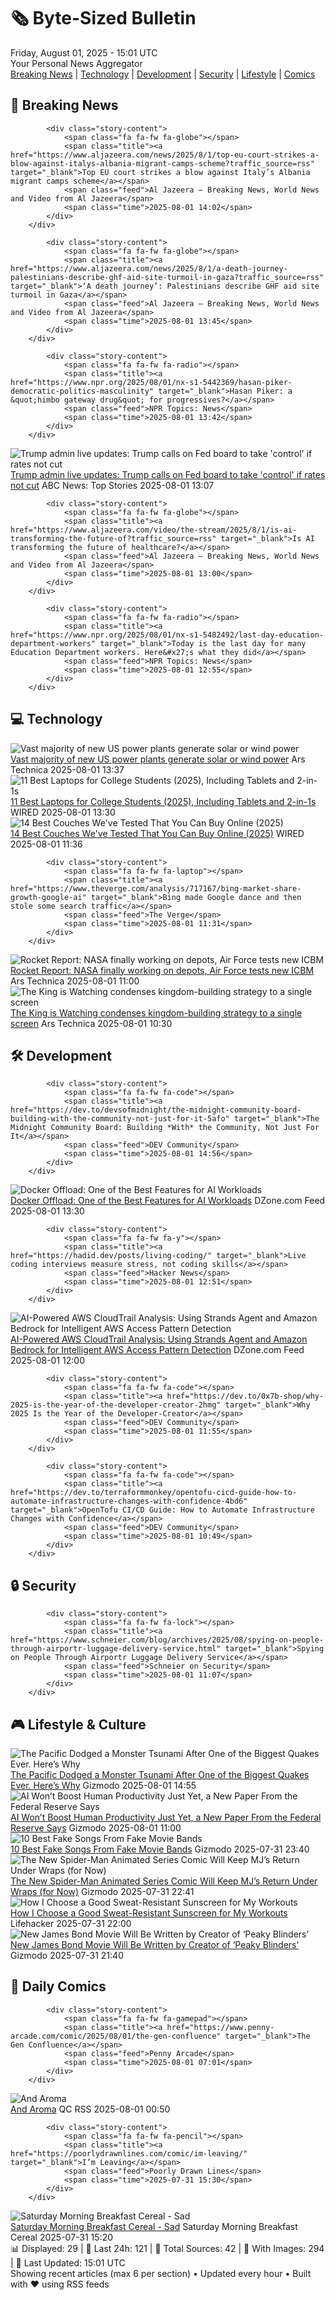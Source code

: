 <!-- Processing 54 RSS feeds at 2025-08-01 15:01:41 UTC -->
<!-- Processing: Saturday Morning Breakfast Cereal -->
<!-- Processing: Penny Arcade -->
<!-- Processing: Cyanide & Happiness -->
<!-- Processing: Girl Genius -->
<!-- Processing: Dinosaur Comics -->
<!-- Processing: CNN Breaking News -->
<!-- Processing: BBC World News -->
<!-- Processing: BBC Breaking News -->
<!-- Processing: Al Jazeera Breaking News -->
<!-- Processing: CBC News -->
<!-- Error processing https://rss.cbc.ca/lineup/topstories.xml: The read operation timed out -->
<!-- Processing: ABC News Breaking -->
<!-- Processing: Guardian World News -->
<!-- Processing: WIRED -->
<!-- Processing: Slashdot -->
<!-- Processing: Dev.to -->
<!-- Processing: OMG! Ubuntu -->
<!-- Processing: Red Hat Blog -->
<!-- Processing: GitHub Blog -->
<!-- Processing: The Pragmatic Engineer -->
<!-- Processing: Gizmodo -->
<!-- Processing: Krebs on Security -->
<!-- Generated 6 new posts out of 21 feeds processed -->
<div class="newspaper-header">
    <h1 class="newspaper-title">🗞️ Byte-Sized Bulletin</h1>
    <div class="newspaper-date">Friday, August 01, 2025 - 15:01 UTC</div>
    <div class="newspaper-subtitle">Your Personal News Aggregator</div>
</div>

<div class="newspaper-nav">
    <a href="#breaking">Breaking News</a> |
    <a href="#tech">Technology</a> |
    <a href="#dev">Development</a> |
    <a href="#security">Security</a> |
    <a href="#lifestyle">Lifestyle</a> |
    <a href="#webcomics">Comics</a>
</div>

<div class="news-section breaking-news" id="breaking">
<h2 class="section-header">🚨 Breaking News</h2>
<div class="stories-container">
<div class="story">
            
            <div class="story-content">
                <span class="fa fa-fw fa-globe"></span>
                <span class="title"><a href="https://www.aljazeera.com/news/2025/8/1/top-eu-court-strikes-a-blow-against-italys-albania-migrant-camps-scheme?traffic_source=rss" target="_blank">Top EU court strikes a blow against Italy’s Albania migrant camps scheme</a></span>
                <span class="feed">Al Jazeera – Breaking News, World News and Video from Al Jazeera</span>
                <span class="time">2025-08-01 14:02</span>
            </div>
        </div>
<div class="story">
            
            <div class="story-content">
                <span class="fa fa-fw fa-globe"></span>
                <span class="title"><a href="https://www.aljazeera.com/news/2025/8/1/a-death-journey-palestinians-describe-ghf-aid-site-turmoil-in-gaza?traffic_source=rss" target="_blank">‘A death journey’: Palestinians describe GHF aid site turmoil in Gaza</a></span>
                <span class="feed">Al Jazeera – Breaking News, World News and Video from Al Jazeera</span>
                <span class="time">2025-08-01 13:45</span>
            </div>
        </div>
<div class="story">
            
            <div class="story-content">
                <span class="fa fa-fw fa-radio"></span>
                <span class="title"><a href="https://www.npr.org/2025/08/01/nx-s1-5442369/hasan-piker-democratic-politics-masculinity" target="_blank">Hasan Piker: a &quot;himbo gateway drug&quot; for progressives?</a></span>
                <span class="feed">NPR Topics: News</span>
                <span class="time">2025-08-01 13:42</span>
            </div>
        </div>
<div class="story">
            <img src="https://s.abcnews.com/images/Politics/donald-trump-01-rt-jef-250801_1754050571922_hpMain_4x3t_384.jpg" alt="Trump admin live updates: Trump calls on Fed board to take &#x27;control&#x27; if rates not cut" class="story-image" loading="lazy" onerror="this.style.display='none'">
            <div class="story-content">
                <span class="fa fa-fw fa-tv"></span>
                <span class="title"><a href="https://abcnews.go.com/Politics/live-updates/trump-admin-live-updates/?id=124128895" target="_blank">Trump admin live updates: Trump calls on Fed board to take &#x27;control&#x27; if rates not cut</a></span>
                <span class="feed">ABC News: Top Stories</span>
                <span class="time">2025-08-01 13:07</span>
            </div>
        </div>
<div class="story">
            
            <div class="story-content">
                <span class="fa fa-fw fa-globe"></span>
                <span class="title"><a href="https://www.aljazeera.com/video/the-stream/2025/8/1/is-ai-transforming-the-future-of?traffic_source=rss" target="_blank">Is AI transforming the future of healthcare?</a></span>
                <span class="feed">Al Jazeera – Breaking News, World News and Video from Al Jazeera</span>
                <span class="time">2025-08-01 13:00</span>
            </div>
        </div>
<div class="story">
            
            <div class="story-content">
                <span class="fa fa-fw fa-radio"></span>
                <span class="title"><a href="https://www.npr.org/2025/08/01/nx-s1-5482492/last-day-education-department-workers" target="_blank">Today is the last day for many Education Department workers. Here&#x27;s what they did</a></span>
                <span class="feed">NPR Topics: News</span>
                <span class="time">2025-08-01 12:55</span>
            </div>
        </div>
</div>
</div>
<div class="news-section tech-news" id="tech">
<h2 class="section-header">💻 Technology</h2>
<div class="stories-container">
<div class="story">
            <img src="https://cdn.arstechnica.net/wp-content/uploads/2023/03/solar-farm-500x500.jpg" alt="Vast majority of new US power plants generate solar or wind power" class="story-image" loading="lazy" onerror="this.style.display='none'">
            <div class="story-content">
                <span class="fa fa-fw fa-cog"></span>
                <span class="title"><a href="https://arstechnica.com/science/2025/08/vast-majority-of-new-us-power-plants-generate-solar-or-wind-power/" target="_blank">Vast majority of new US power plants generate solar or wind power</a></span>
                <span class="feed">Ars Technica</span>
                <span class="time">2025-08-01 13:37</span>
            </div>
        </div>
<div class="story">
            <img src="https://media.wired.com/photos/688bec6a67985260fca4ba01/master/pass/The%20Best%20Laptops%20for%20College%20Students.png" alt="11 Best Laptops for College Students (2025), Including Tablets and 2-in-1s" class="story-image" loading="lazy" onerror="this.style.display='none'">
            <div class="story-content">
                <span class="fa fa-fw fa-bolt"></span>
                <span class="title"><a href="https://www.wired.com/gallery/best-laptops-for-college-students/" target="_blank">11 Best Laptops for College Students (2025), Including Tablets and 2-in-1s</a></span>
                <span class="feed">WIRED</span>
                <span class="time">2025-08-01 13:30</span>
            </div>
        </div>
<div class="story">
            <img src="https://media.wired.com/photos/688bd399538f1f5468280260/master/pass/14%20Great%20Couches%20You%20Can%20Buy%20Online.png" alt="14 Best Couches We&#x27;ve Tested That You Can Buy Online (2025)" class="story-image" loading="lazy" onerror="this.style.display='none'">
            <div class="story-content">
                <span class="fa fa-fw fa-bolt"></span>
                <span class="title"><a href="https://www.wired.com/gallery/best-couch/" target="_blank">14 Best Couches We&#x27;ve Tested That You Can Buy Online (2025)</a></span>
                <span class="feed">WIRED</span>
                <span class="time">2025-08-01 11:36</span>
            </div>
        </div>
<div class="story">
            
            <div class="story-content">
                <span class="fa fa-fw fa-laptop"></span>
                <span class="title"><a href="https://www.theverge.com/analysis/717167/bing-market-share-growth-google-ai" target="_blank">Bing made Google dance and then stole some search traffic</a></span>
                <span class="feed">The Verge</span>
                <span class="time">2025-08-01 11:31</span>
            </div>
        </div>
<div class="story">
            <img src="https://cdn.arstechnica.net/wp-content/uploads/2025/07/525762328_1391547306307173_1080875030424370442_n-500x500.jpg" alt="Rocket Report: NASA finally working on depots, Air Force tests new ICBM" class="story-image" loading="lazy" onerror="this.style.display='none'">
            <div class="story-content">
                <span class="fa fa-fw fa-cog"></span>
                <span class="title"><a href="https://arstechnica.com/space/2025/08/rocket-report-nasa-finally-working-on-depots-air-force-tests-new-icbm/" target="_blank">Rocket Report: NASA finally working on depots, Air Force tests new ICBM</a></span>
                <span class="feed">Ars Technica</span>
                <span class="time">2025-08-01 11:00</span>
            </div>
        </div>
<div class="story">
            <img src="https://cdn.arstechnica.net/wp-content/uploads/2025/07/king6-500x500-1753996364.jpg" alt="The King is Watching condenses kingdom-building strategy to a single screen" class="story-image" loading="lazy" onerror="this.style.display='none'">
            <div class="story-content">
                <span class="fa fa-fw fa-cog"></span>
                <span class="title"><a href="https://arstechnica.com/gaming/2025/08/the-king-is-watching-condenses-kingdom-building-strategy-to-a-single-screen/" target="_blank">The King is Watching condenses kingdom-building strategy to a single screen</a></span>
                <span class="feed">Ars Technica</span>
                <span class="time">2025-08-01 10:30</span>
            </div>
        </div>
</div>
</div>
<div class="news-section dev-news" id="dev">
<h2 class="section-header">🛠️ Development</h2>
<div class="stories-container">
<div class="story">
            
            <div class="story-content">
                <span class="fa fa-fw fa-code"></span>
                <span class="title"><a href="https://dev.to/devsofmidnight/the-midnight-community-board-building-with-the-community-not-just-for-it-5afo" target="_blank">The Midnight Community Board: Building *With* the Community, Not Just For It</a></span>
                <span class="feed">DEV Community</span>
                <span class="time">2025-08-01 14:56</span>
            </div>
        </div>
<div class="story">
            <img src="https://dz2cdn1.dzone.com/thumbnail?fid=18553848&w=600" alt="Docker Offload: One of the Best Features for AI Workloads" class="story-image" loading="lazy" onerror="this.style.display='none'">
            <div class="story-content">
                <span class="fa fa-fw fa-newspaper"></span>
                <span class="title"><a href="https://dzone.com/articles/docker-offload-best-feature-for-ai-workloads" target="_blank">Docker Offload: One of the Best Features for AI Workloads</a></span>
                <span class="feed">DZone.com Feed</span>
                <span class="time">2025-08-01 13:30</span>
            </div>
        </div>
<div class="story">
            
            <div class="story-content">
                <span class="fa fa-fw fa-y"></span>
                <span class="title"><a href="https://hadid.dev/posts/living-coding/" target="_blank">Live coding interviews measure stress, not coding skills</a></span>
                <span class="feed">Hacker News</span>
                <span class="time">2025-08-01 12:51</span>
            </div>
        </div>
<div class="story">
            <img src="https://dz2cdn1.dzone.com/thumbnail?fid=18540277&w=600" alt="AI-Powered AWS CloudTrail Analysis: Using Strands Agent and Amazon Bedrock for Intelligent AWS Access Pattern Detection" class="story-image" loading="lazy" onerror="this.style.display='none'">
            <div class="story-content">
                <span class="fa fa-fw fa-newspaper"></span>
                <span class="title"><a href="https://dzone.com/articles/ai-powered-aws-cloudtrail-analysis-strands-agent-bedrock" target="_blank">AI-Powered AWS CloudTrail Analysis: Using Strands Agent and Amazon Bedrock for Intelligent AWS Access Pattern Detection</a></span>
                <span class="feed">DZone.com Feed</span>
                <span class="time">2025-08-01 12:00</span>
            </div>
        </div>
<div class="story">
            
            <div class="story-content">
                <span class="fa fa-fw fa-code"></span>
                <span class="title"><a href="https://dev.to/0x7b-shop/why-2025-is-the-year-of-the-developer-creator-2hmg" target="_blank">Why 2025 Is the Year of the Developer-Creator</a></span>
                <span class="feed">DEV Community</span>
                <span class="time">2025-08-01 11:55</span>
            </div>
        </div>
<div class="story">
            
            <div class="story-content">
                <span class="fa fa-fw fa-code"></span>
                <span class="title"><a href="https://dev.to/terraformmonkey/opentofu-cicd-guide-how-to-automate-infrastructure-changes-with-confidence-4bd6" target="_blank">OpenTofu CI/CD Guide: How to Automate Infrastructure Changes with Confidence</a></span>
                <span class="feed">DEV Community</span>
                <span class="time">2025-08-01 10:49</span>
            </div>
        </div>
</div>
</div>
<div class="news-section security-news" id="security">
<h2 class="section-header">🔒 Security</h2>
<div class="stories-container">
<div class="story">
            
            <div class="story-content">
                <span class="fa fa-fw fa-lock"></span>
                <span class="title"><a href="https://www.schneier.com/blog/archives/2025/08/spying-on-people-through-airportr-luggage-delivery-service.html" target="_blank">Spying on People Through Airportr Luggage Delivery Service</a></span>
                <span class="feed">Schneier on Security</span>
                <span class="time">2025-08-01 11:07</span>
            </div>
        </div>
</div>
</div>
<div class="news-section lifestyle-news" id="lifestyle">
<h2 class="section-header">🎮 Lifestyle & Culture</h2>
<div class="stories-container">
<div class="story">
            <img src="https://gizmodo.com/app/uploads/2025/08/Kuril_Trench.jpg" alt="The Pacific Dodged a Monster Tsunami After One of the Biggest Quakes Ever. Here’s Why" class="story-image" loading="lazy" onerror="this.style.display='none'">
            <div class="story-content">
                <span class="fa fa-fw fa-computer"></span>
                <span class="title"><a href="https://gizmodo.com/the-pacific-dodged-a-monster-tsunami-after-one-of-the-biggest-quakes-ever-heres-why-2000637749" target="_blank">The Pacific Dodged a Monster Tsunami After One of the Biggest Quakes Ever. Here’s Why</a></span>
                <span class="feed">Gizmodo</span>
                <span class="time">2025-08-01 14:55</span>
            </div>
        </div>
<div class="story">
            <img src="https://gizmodo.com/app/uploads/2025/07/research-laboratory.jpg" alt="AI Won’t Boost Human Productivity Just Yet, a New Paper From the Federal Reserve Says" class="story-image" loading="lazy" onerror="this.style.display='none'">
            <div class="story-content">
                <span class="fa fa-fw fa-computer"></span>
                <span class="title"><a href="https://gizmodo.com/ai-wont-boost-human-productivity-just-yet-a-new-paper-from-the-federal-reserve-says-2000637521" target="_blank">AI Won’t Boost Human Productivity Just Yet, a New Paper From the Federal Reserve Says</a></span>
                <span class="feed">Gizmodo</span>
                <span class="time">2025-08-01 11:00</span>
            </div>
        </div>
<div class="story">
            <img src="https://gizmodo.com/app/uploads/2025/07/fictional-bands-powerline-saja-boys-clash-at-demonhead-1.jpg" alt="10 Best Fake Songs From Fake Movie Bands" class="story-image" loading="lazy" onerror="this.style.display='none'">
            <div class="story-content">
                <span class="fa fa-fw fa-computer"></span>
                <span class="title"><a href="https://gizmodo.com/10-best-fake-songs-from-fake-movie-bands-2000636885" target="_blank">10 Best Fake Songs From Fake Movie Bands</a></span>
                <span class="feed">Gizmodo</span>
                <span class="time">2025-07-31 23:40</span>
            </div>
        </div>
<div class="story">
            <img src="https://gizmodo.com/app/uploads/2025/07/spiderman94-2.jpg" alt="The New Spider-Man Animated Series Comic Will Keep MJ’s Return Under Wraps (for Now)" class="story-image" loading="lazy" onerror="this.style.display='none'">
            <div class="story-content">
                <span class="fa fa-fw fa-computer"></span>
                <span class="title"><a href="https://gizmodo.com/spider-man-94-comic-mary-jane-return-details-2000637568" target="_blank">The New Spider-Man Animated Series Comic Will Keep MJ’s Return Under Wraps (for Now)</a></span>
                <span class="feed">Gizmodo</span>
                <span class="time">2025-07-31 22:41</span>
            </div>
        </div>
<div class="story">
            <img src="https://lifehacker.com/imagery/articles/01HF2GJGDDJ66PF855W254D7PN/hero-image.jpg" alt="How I Choose a Good Sweat-Resistant Sunscreen for My Workouts" class="story-image" loading="lazy" onerror="this.style.display='none'">
            <div class="story-content">
                <span class="fa fa-fw fa-life-ring"></span>
                <span class="title"><a href="https://lifehacker.com/how-i-choose-a-sweat-resistant-sunscreen-for-my-workouts?utm_medium=RSS" target="_blank">How I Choose a Good Sweat-Resistant Sunscreen for My Workouts</a></span>
                <span class="feed">Lifehacker</span>
                <span class="time">2025-07-31 22:00</span>
            </div>
        </div>
<div class="story">
            <img src="https://gizmodo.com/app/uploads/2025/07/James-Bond-opening.jpg" alt="New James Bond Movie Will Be Written by Creator of ‘Peaky Blinders’" class="story-image" loading="lazy" onerror="this.style.display='none'">
            <div class="story-content">
                <span class="fa fa-fw fa-computer"></span>
                <span class="title"><a href="https://gizmodo.com/new-james-bond-movie-will-be-written-by-creator-of-peaky-blinders-2000637569" target="_blank">New James Bond Movie Will Be Written by Creator of ‘Peaky Blinders’</a></span>
                <span class="feed">Gizmodo</span>
                <span class="time">2025-07-31 21:40</span>
            </div>
        </div>
</div>
</div>
<div class="news-section webcomics-section" id="webcomics">
<h2 class="section-header">🎨 Daily Comics</h2>
<div class="stories-container">
<div class="story">
            
            <div class="story-content">
                <span class="fa fa-fw fa-gamepad"></span>
                <span class="title"><a href="https://www.penny-arcade.com/comic/2025/08/01/the-gen-confluence" target="_blank">The Gen Confluence</a></span>
                <span class="feed">Penny Arcade</span>
                <span class="time">2025-08-01 07:01</span>
            </div>
        </div>
<div class="story">
            <img src="http://www.questionablecontent.net/comics/5626.png" alt="And Aroma" class="story-image" loading="lazy" onerror="this.style.display='none'">
            <div class="story-content">
                <span class="fa fa-fw fa-music"></span>
                <span class="title"><a href="http://questionablecontent.net/view.php?comic=5626" target="_blank">And Aroma</a></span>
                <span class="feed">QC RSS</span>
                <span class="time">2025-08-01 00:50</span>
            </div>
        </div>
<div class="story">
            
            <div class="story-content">
                <span class="fa fa-fw fa-pencil"></span>
                <span class="title"><a href="https://poorlydrawnlines.com/comic/im-leaving/" target="_blank">I’m Leaving</a></span>
                <span class="feed">Poorly Drawn Lines</span>
                <span class="time">2025-07-31 15:30</span>
            </div>
        </div>
<div class="story">
            <img src="https://www.smbc-comics.com/comics/1753765652-20250731.png" alt="Saturday Morning Breakfast Cereal - Sad" class="story-image" loading="lazy" onerror="this.style.display='none'">
            <div class="story-content">
                <span class="fa fa-fw fa-smile"></span>
                <span class="title"><a href="https://www.smbc-comics.com/comic/sad-6" target="_blank">Saturday Morning Breakfast Cereal - Sad</a></span>
                <span class="feed">Saturday Morning Breakfast Cereal</span>
                <span class="time">2025-07-31 15:20</span>
            </div>
        </div>
</div>
</div>

<div class="newspaper-footer">
    <div class="stats">
        📊 Displayed: 29 | 📅 Last 24h: 121 | 📡 Total Sources: 42 | 📸 With Images: 294 |
        🔄 Last Updated: 15:01 UTC
    </div>
    <div class="footer-note">
        Showing recent articles (max 6 per section) • Updated every hour • Built with ❤️ using RSS feeds
    </div>
</div>
